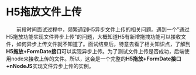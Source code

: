# H5拖放文件上传
&emsp;&emsp;前段时间面试过程中，频繁遇到H5异步文件上传的相关问题。遇到一个"通过H5拖放功能实现文件异步上传"的问题，大概知道H5有新增拖拽功能可以接收文件，如何异步上传文件就不知道了。面试结束后，特意去看了相关知识点，了解到**H5拖放+FormDate接口**可以实现异步上传。为了测试文件上传是否成功，后端使用node来接收上传的文件。所以，这会是一个完整的**H5拖放+FormDate接口+nNodeJS**实现文件异步上传的实例。  
